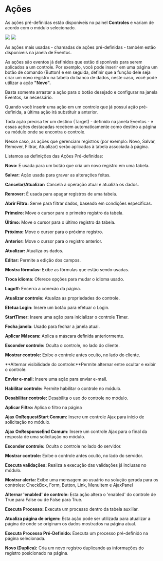 # Ações

As ações pré-definidas estão disponíveis no painel **Controles** e variam de acordo com o módulo selecionado.

![](http://www.gvinci.com.br/manual/acoescontroleg7a.zoom80.png)   ![](http://www.gvinci.com.br/manual/acoescontroleg7b.zoom80.png)

As ações mais usadas - chamadas de ações pré-definidas - também estão disponíveis na janela de Eventos.

As ações são eventos já definidos que estão disponíveis para serem aplicados a um controle. Por exemplo, você pode inserir em uma página um botão de comando \(Button\) e em seguida, definir que a função dele seja criar um novo registro na tabela do banco de dados, neste caso, você pode utilizar a ação **"Novo".**

Basta somente arrastar a ação para o botão desejado e configurar na janela Eventos, se necessário.

Quando você inserir uma ação em um controle que já possui ação pré-definida, a última ação irá substituir a anterior.

Toda ação precisa ter um destino \(Target\) - definido na janela Eventos - e essas ações destacadas recebem automaticamente como destino a página ou módulo onde se encontra o controle.

Nesse caso, as ações que gerenciam registros \(por exemplo: Novo, Salvar, Remover, Filtrar, Atualizar\) serão aplicadas à tabela associada à página.

Listamos as definições das Ações Pré-definidas:

**Novo:** É usada para um botão que cria um novo registro em uma tabela.

**Salvar:** Ação usada para gravar as alterações feitas.

**Cancelar/Atualizar:** Cancela a operação atual e atualiza os dados.

**Remover:** É usada para apagar registros de uma tabela.

**Abrir Filtro:** Serve para filtrar dados, baseado em condições específicas.

**Primeiro:** Move o cursor para o primeiro registro da tabela.

**Último:** Move o cursor para o último registro da tabela.

**Próximo:** Move o cursor para o próximo registro.

**Anterior:** Move o cursor para o registro anterior.

**Atualizar:** Atualiza os dados.

**Editar:** Permite a edição dos campos.

**Mostra fórmulas:** Exibe as fórmulas que estão sendo usadas.

**Troca idioma:** Oferece opções para mudar o idioma usado.

**Logoff:** Encerra a conexão da página.

**Atualizar controle:** Atualiza as propriedades do controle.

**Efetua Login:** Insere um botão para efetuar o Login.

**StartTimer:** Insere uma ação para inicializar o controle Timer.

**Fecha janela:** Usado para fechar a janela atual.

**Aplicar Máscara:** Aplica a máscara definida anteriormente.

**Esconder controle:** Oculta o controle, no lado do cliente.

**Mostrar controle:** Exibe o controle antes oculto, no lado do cliente.

**Alternar visibilidade do controle:**Permite alternar entre ocultar e exibir o controle.

**Enviar e-mail:** Insere uma ação para enviar e-mail.

**Habilitar controle:** Permite habilitar o controle no módulo.

**Desabilitar controle:** Desabilita o uso do controle no módulo.

**Aplicar Filtro:** Aplica o filtro na página

**Ajax OnRequestStart Comum:** Insere um controle Ajax para início de solicitação no módulo.

**Ajax OnResponseEnd Comum:** Insere um controle Ajax para o final da resposta de uma solicitação no módulo.

**Esconder controle:** Oculta o controle no lado do servidor.

**Mostrar controle:** Exibe o controle antes oculto, no lado do servidor.

**Executa validações:** Realiza a execução das validações já inclusas no módulo.

**Mostrar alerta:** Exibe uma mensagem ao usuário na solução gerada para os controles: CheckBox, Form, Button, Link, MenuItem e AjaxPanel

**Alternar 'enabled' de controle:** Esta ação altera o 'enabled' do controle de True para False ou de False para True.

**Executa Processo:** Executa um processo dentro da tabela auxiliar.

**Atualiza página de origem:** Esta ação pode ser utilizada para atualizar a página de onde se originam os dados mostrados na página atual.

**Executa Processo Pré-Definido:** Executa um processo pré-definido na página selecionada.

**Novo \(Duplica\):** Cria um novo registro duplicando as informações do registro posicionado na página.

